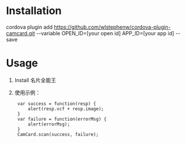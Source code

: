 
# Installation

cordova plugin add https://github.com/wlstephenw/cordova-plugin-camcard.git --variable OPEN_ID=[your open id] APP_ID=[your app id] --save

# Usage

1. Install 名片全能王
2. 使用示例：

        var success = function(resp) {
            alert(resp.vcf + resp.image);
        }
        var failure = function(errorMsg) {
            alert(errorMsg);
        }
        CamCard.scan(success, failure);
